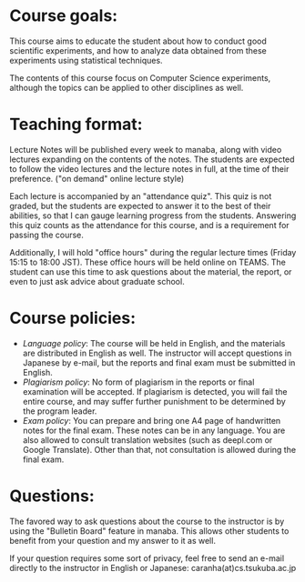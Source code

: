# Course goals:

This course aims to educate the student about how to conduct good scientific experiments, and how to analyze data obtained from these experiments using statistical techniques.

The contents of this course focus on Computer Science experiments, although the topics can be applied to other disciplines as well.

# Teaching format:

Lecture Notes will be published every week to manaba, along with video lectures expanding on the contents of the notes. The students are expected to follow the video lectures and the lecture notes in full, at the time of their preference. ("on demand" online lecture style)

Each lecture is accompanied by an "attendance quiz". This quiz is not graded, but the students are expected to answer it to the best of their abilities, so that I can gauge learning progress from the students. Answering this quiz counts as the attendance for this course, and is a requirement for passing the course.

Additionally, I will hold "office hours" during the regular lecture times (Friday 15:15 to 18:00 JST). These office hours will be held online on TEAMS. The student can use this time to ask questions about the material, the report, or even to just ask advice about graduate school.

# Course policies:

- *Language policy*: The course will be held in English, and the materials are distributed in English as well. The instructor will accept questions in Japanese by e-mail, but the reports and final exam must be submitted in English.
- *Plagiarism policy*: No form of plagiarism in the reports or final examination will be accepted. If plagiarism is detected, you will fail the entire course, and may suffer further punishment to be determined by the program leader.
- *Exam policy*: You can prepare and bring one A4 page of handwritten notes for the final exam. These notes can be in any language. You are also allowed to consult translation websites (such as deepl.com or Google Translate). Other than that, not consultation is allowed during the final exam.

# Questions:

The favored way to ask questions about the course to the instructor is by using the "Bulletin Board" feature in manaba. This allows other students to benefit from your question and my answer to it as well.

If your question requires some sort of privacy, feel free to send an e-mail directly to the instructor in English or Japanese: caranha(at)cs.tsukuba.ac.jp
